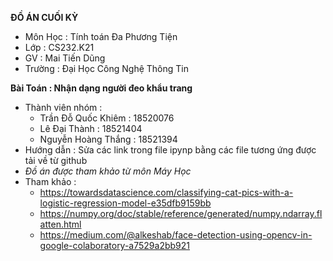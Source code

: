 **ĐỒ ÁN CUỐI KỲ**

- Môn Học : Tính toán Đa Phương Tiện
- Lớp : CS232.K21
- GV : Mai Tiến Dũng
- Trường : Đại Học Công Nghệ Thông Tin

**Bài Toán : Nhận dạng người đeo khẩu trang**

 - Thành viên nhóm :
    - Trần Đỗ Quốc Khiêm : 18520076
    - Lê Đại Thành : 18521404
    - Nguyễn Hoàng Thắng : 18521394
  - Hướng dẫn : Sửa các link trong file ipynp bằng các file tương ứng được tải về từ github
  - *Đồ án được tham khảo từ môn Máy Học* 
  - Tham khảo :
    - https://towardsdatascience.com/classifying-cat-pics-with-a-logistic-regression-model-e35dfb9159bb
    - https://numpy.org/doc/stable/reference/generated/numpy.ndarray.flatten.html
    - https://medium.com/@alkeshab/face-detection-using-opencv-in-google-colaboratory-a7529a2bb921
